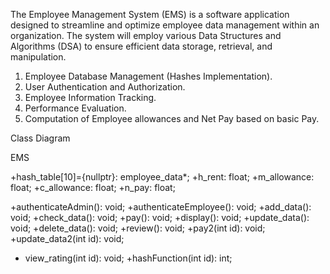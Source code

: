 The Employee Management System (EMS) is a software application designed to streamline and optimize employee data management within an organization. The system will employ various Data Structures and Algorithms 
(DSA) to ensure efficient data storage, retrieval, and manipulation.
1. Employee Database Management (Hashes Implementation).
2. User Authentication and Authorization.
3. Employee Information Tracking.
4. Performance Evaluation.
5. Computation of Employee allowances and Net Pay based on basic Pay.

Class Diagram


EMS

+hash_table[10]={nullptr}: employee_data*;
+h_rent: float;
+m_allowance: float;
+c_allowance: float;
+n_pay: float;

+authenticateAdmin(): void;
 +authenticateEmployee(): void;
 +add_data(): void;
 +check_data(): void;
 +pay(): void;
 +display(): void;
 +update_data(): void;
 +delete_data(): void;
 +review(): void;
 +pay2(int id): void;
 +update_data2(int id): void;
 + view_rating(int id): void;
 +hashFunction(int id): int;
